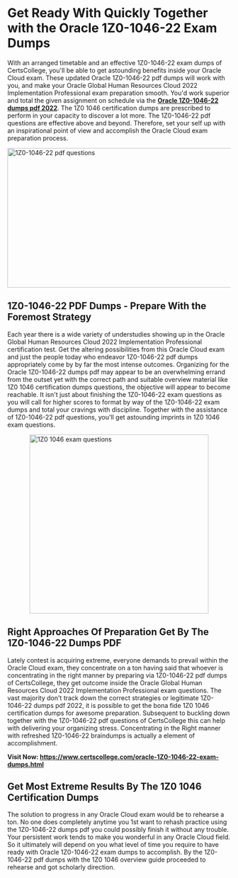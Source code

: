<h1><strong>Get Ready With Quickly Together with the Oracle 1Z0-1046-22 Exam Dumps&nbsp;</strong></h1>
<p><span style="font-weight: 400;">With an arranged timetable and an effective  1Z0-1046-22 exam dumps of CertsCollege, you'll be able to get astounding benefits inside your Oracle Cloud exam. These updated Oracle 1Z0-1046-22 pdf dumps will work with you, and make your Oracle Global Human Resources Cloud 2022 Implementation Professional exam preparation smooth. You'd work superior and total the given assignment on schedule via the <strong><a href="https://www.certscollege.com/oracle-1Z0-1046-22-exam-dumps.html">Oracle 1Z0-1046-22 dumps pdf 2022</a></strong>. The 1Z0 1046 certification dumps are prescribed to perform in your capacity to discover a lot more. The  1Z0-1046-22 pdf questions are effective above and beyond. Therefore, set your self up with an inspirational point of view and accomplish the Oracle Cloud exam preparation process.&nbsp;</span></p>
<p><span style="font-weight: 400;"><img style="display: block; margin-left: auto; margin-right: auto;" src="https://i.ibb.co/CPDK3ps/Yellow-and-Blue-Initiative-Blog-Banner.png" alt="1Z0-1046-22 pdf questions" width="559" height="315" /></span></p>
<h2><strong>1Z0-1046-22 PDF Dumps - Prepare With the Foremost Strategy</strong></h2>
<p><span style="font-weight: 400;">Each year there is a wide variety of understudies showing up in the Oracle Global Human Resources Cloud 2022 Implementation Professional certification test. Get the altering possibilities from this Oracle Cloud exam and just the people today who endeavor 1Z0-1046-22 pdf dumps appropriately come by by far the most intense outcomes. Organizing for the Oracle 1Z0-1046-22 dumps pdf may appear to be an overwhelming errand from the outset yet with the correct path and suitable overview material like 1Z0 1046 certification dumps questions, the objective will appear to become reachable. It isn't just about finishing the 1Z0-1046-22 exam questions as you will call for higher scores to format by way of the 1Z0-1046-22 exam dumps and total your cravings with discipline. Together with the assistance of 1Z0-1046-22 pdf questions, you'll get astounding imprints in 1Z0 1046 exam questions.</span></p>
<p><span style="font-weight: 400;"><a href="https://tinyurl.com/2fwe8f6e"><img style="display: block; margin-left: auto; margin-right: auto;" src="https://i.ibb.co/9tMrhdY/Teacher-Appreciation-Invitation.png" alt="1Z0 1046 exam questions " width="404" height="404" /></a></span></p>
<h2><strong>Right Approaches Of Preparation Get By The 1Z0-1046-22 Dumps PDF</strong></h2>
<p><span style="font-weight: 400;">Lately contest is acquiring extreme, everyone demands to prevail within the Oracle Cloud exam, they concentrate on a ton having said that whoever is concentrating in the right manner by preparing via 1Z0-1046-22 pdf dumps of CertsCollege, they get outcome inside the Oracle Global Human Resources Cloud 2022 Implementation Professional exam questions. The vast majority don't track down the correct strategies or legitimate 1Z0-1046-22 dumps pdf 2022, it is possible to get the bona fide 1Z0 1046 certification dumps for awesome preparation. Subsequent to buckling down together with the  1Z0-1046-22 pdf questions of CertsCollege this can help with delivering your organizing stress. Concentrating in the Right manner with refreshed 1Z0-1046-22 braindumps is actually a element of accomplishment.</span></p>
<p><span style="font-weight: 400;"><strong>Visit Now: <a href="https://www.certscollege.com/oracle-1Z0-1046-22-exam-dumps.html">https://www.certscollege.com/oracle-1Z0-1046-22-exam-dumps.html</a></strong></span></p>
<h2><strong>Get Most Extreme Results By The 1Z0 1046 Certification Dumps</strong></h2>
<p><span style="font-weight: 400;">The solution to progress in any Oracle Cloud exam would be to rehearse a ton. No one does completely anytime you 1st want to rehash practice using the 1Z0-1046-22 dumps pdf you could possibly finish it without any trouble. Your persistent work tends to make you wonderful in any Oracle Cloud field. So it ultimately will depend on you what level of time you require to have ready with Oracle 1Z0-1046-22 exam dumps to accomplish. By the 1Z0-1046-22 pdf dumps with the 1Z0 1046 overview guide proceeded to rehearse and got scholarly direction.</span></p>
